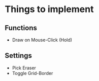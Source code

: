 # Things to implement

## Functions
- Draw on Mouse-Click (Hold)

## Settings
 - Pick Eraser
 - Toggle Grid-Border